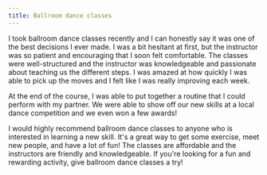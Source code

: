 ```yaml
---
title: Ballroom dance classes
---
```


I took ballroom dance classes recently and I can honestly say it was one of the best decisions I ever made. I was a bit hesitant at first, but the instructor was so patient and encouraging that I soon felt comfortable. The classes were well-structured and the instructor was knowledgeable and passionate about teaching us the different steps. I was amazed at how quickly I was able to pick up the moves and I felt like I was really improving each week.

At the end of the course, I was able to put together a routine that I could perform with my partner. We were able to show off our new skills at a local dance competition and we even won a few awards!

I would highly recommend ballroom dance classes to anyone who is interested in learning a new skill. It's a great way to get some exercise, meet new people, and have a lot of fun! The classes are affordable and the instructors are friendly and knowledgeable. If you're looking for a fun and rewarding activity, give ballroom dance classes a try!
